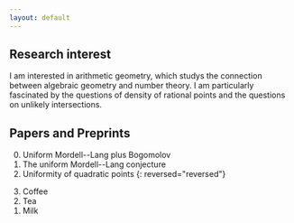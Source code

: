 ```yaml
---
layout: default
---
```


## Research interest

I am interested in arithmetic geometry, which studys the connection between algebraic geometry and number theory. I am particularly fascinated by the questions of density of rational points and the questions on unlikely intersections.

## Papers and Preprints



0. Uniform Mordell--Lang plus Bogomolov
0. The uniform Mordell--Lang conjecture
0. Uniformity of quadratic points
{: reversed="reversed"}

<ol reversed>
  <li>Coffee</li>
  <li>Tea</li>
  <li>Milk</li>
</ol>
